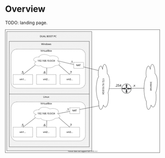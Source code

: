 # Overview

TODO: landing page.

[![Snapshot](../assets/images/dual-boot/dual-boot.svg "Outcome")](../assets/images/dual-boot/dual-boot.svg)